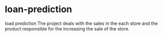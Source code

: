 # loan-prediction
load prediction
The project deals with the sales in the each store and the product responsible for the increasing the sale of the store.
